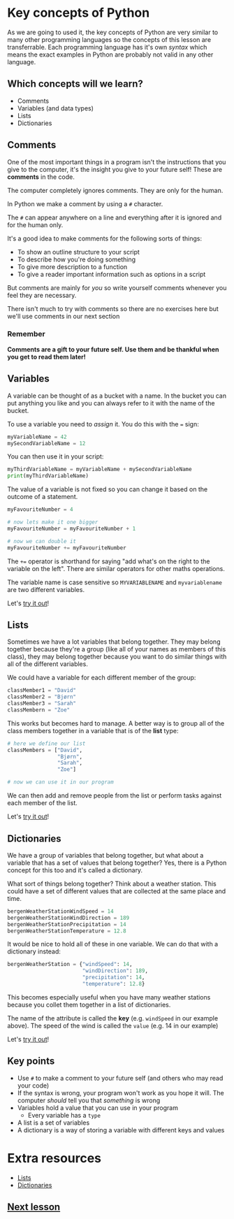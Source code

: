 # Key concepts of Python

As we are going to used it, the key concepts of Python are very similar to many other programming languages so the concepts of this lesson are transferrable. Each programming language has it's own _syntax_ which means the exact examples in Python are probably not valid in any other language.

## Which concepts will we learn?

- Comments
- Variables (and data types)
- Lists
- Dictionaries

## Comments

One of the most important things in a program isn't the instructions that you give to the computer, it's the insight you give to your future self! These are **comments** in the code.

The computer completely ignores comments. They are only for the human.

In Python we make a comment by using a `#` character.

The `#` can appear anywhere on a line and everything after it is ignored and for the human only.

It's a good idea to make comments for the following sorts of things:
- To show an outline structure to your script
- To describe how you're doing something
- To give more description to a function
- To give a reader important information such as options in a script

But comments are mainly for *you* so write yourself comments whenever you feel they are necessary.

There isn't much to try with comments so there are no exercises here but we'll use comments in our next section

### Remember

**Comments are a gift to your future self. Use them and be thankful when you get to read them later!**

## Variables

A variable can be thought of as a bucket with a name. In the bucket you can put anything you like and you can always refer to it with the name of the bucket.

To use a variable you need to _assign_ it. You do this with the `=` sign:

```python
myVariableName = 42
mySecondVariableName = 12
```

You can then use it in your script:
```python
myThirdVariableName = myVariableName + mySecondVariableName
print(myThirdVariableName)
```

The value of a variable is not fixed so you can change it based on the outcome of a statement.

```python
myFavouriteNumber = 4

# now lets make it one bigger
myFavouriteNumber = myFavouriteNumber + 1

# now we can double it
myFavouriteNumber += myFavouriteNumber
```

The `+=` operator is shorthand for saying "add what's on the right to the variable on the left". There are similar operators for other maths operations.

The variable name is case sensitive so `MYVARIABLENAME` and `myvariablename` are two different variables.

Let's [try it out](http://colab.research.google.com/github/dfbr/pythonLessons/blob/main/Notebooks/variables.ipynb)!

## Lists

Sometimes we have a lot variables that belong together. They may belong together because they're a group (like all of your names as members of this class), they may belong together because you want to do similar things with all of the different variables.

We could have a variable for each different member of the group:

```python
classMember1 = "David"
classMember2 = "Bjørn"
classMember3 = "Sarah"
classMembern = "Zoe"
```

This works but becomes hard to manage. A better way is to group all of the class members together in a variable that is of the **list** type:

```python
# here we define our list
classMembers = ["David",
                "Bjørn",
                "Sarah",
                "Zoe"]

# now we can use it in our program
```

We can then add and remove people from the list or perform tasks against each member of the list.

Let's [try it out](http://colab.research.google.com/github/dfbr/pythonLessons/blob/main/Notebooks/lists.ipynb)!

## Dictionaries

We have a group of variables that belong together, but what about a variable that has a set of values that belong together? Yes, there is a Python concept for this too and it's called a dictionary.

What sort of things belong together? Think about a weather station. This could have a set of different values that are collected at the same place and time.

```python
bergenWeatherStationWindSpeed = 14
bergenWeatherStationWindDirection = 189
bergenWeatherStationPrecipitation = 14
bergenWeatherStationTemperature = 12.8
```

It would be nice to hold all of these in one variable. We can do that with a dictionary instead:

```python
bergenWeatherStation = {"windSpeed": 14,
                        "windDirection": 189,
                        "precipitation": 14,
                        "temperature": 12.8}
```

This becomes especially useful when you have many weather stations because you collet them together in a list of dictionaries.

The name of the attribute is called the **key** (e.g. `windSpeed` in our example above). The speed of the wind is called the `value` (e.g. 14 in our example)

Let's [try it out](http://colab.research.google.com/github/dfbr/pythonLessons/blob/main/Notebooks/dictionaries.ipynb)!

## Key points

- Use `#` to make a comment to your future self (and others who may read your code)
- If the syntax is wrong, your program won't work as you hope it will. The computer _should_ tell you that _something_ is wrong
- Variables hold a value that you can use in your program
  - Every variable has a `type`
- A list is a set of variables
- A dictionary is a way of storing a variable with different keys and values

# Extra resources

- [Lists](https://www.w3schools.com/python/python_lists.asp)
- [Dictionaries](https://www.w3schools.com/python/python_dictionaries.asp)

## [Next lesson](makeChoices.md)